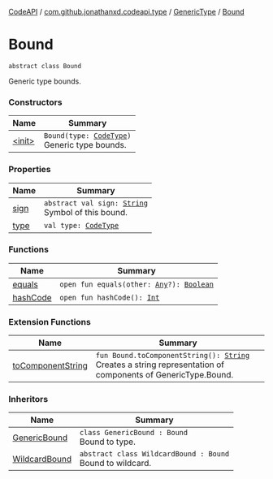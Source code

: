 [CodeAPI](../../../index.md) / [com.github.jonathanxd.codeapi.type](../../index.md) / [GenericType](../index.md) / [Bound](.)

# Bound

`abstract class Bound`

Generic type bounds.

### Constructors

| Name | Summary |
|---|---|
| [&lt;init&gt;](-init-.md) | `Bound(type: `[`CodeType`](../../-code-type/index.md)`)`<br>Generic type bounds. |

### Properties

| Name | Summary |
|---|---|
| [sign](sign.md) | `abstract val sign: `[`String`](https://kotlinlang.org/api/latest/jvm/stdlib/kotlin/-string/index.html)<br>Symbol of this bound. |
| [type](type.md) | `val type: `[`CodeType`](../../-code-type/index.md) |

### Functions

| Name | Summary |
|---|---|
| [equals](equals.md) | `open fun equals(other: `[`Any`](https://kotlinlang.org/api/latest/jvm/stdlib/kotlin/-any/index.html)`?): `[`Boolean`](https://kotlinlang.org/api/latest/jvm/stdlib/kotlin/-boolean/index.html) |
| [hashCode](hash-code.md) | `open fun hashCode(): `[`Int`](https://kotlinlang.org/api/latest/jvm/stdlib/kotlin/-int/index.html) |

### Extension Functions

| Name | Summary |
|---|---|
| [toComponentString](../../../com.github.jonathanxd.codeapi.util/to-component-string.md) | `fun Bound.toComponentString(): `[`String`](https://kotlinlang.org/api/latest/jvm/stdlib/kotlin/-string/index.html)<br>Creates a string representation of components of GenericType.Bound. |

### Inheritors

| Name | Summary |
|---|---|
| [GenericBound](../-generic-bound/index.md) | `class GenericBound : Bound`<br>Bound to type. |
| [WildcardBound](../-wildcard-bound/index.md) | `abstract class WildcardBound : Bound`<br>Bound to wildcard. |
